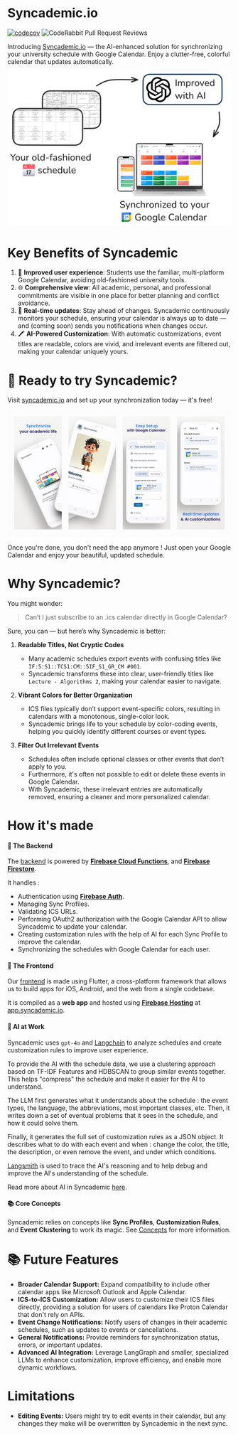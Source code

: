 # Syncademic.io

[![codecov](https://codecov.io/github/SuperMuel/Syncademic/graph/badge.svg?token=7DXVVYQUVF)](https://codecov.io/github/SuperMuel/Syncademic)
![CodeRabbit Pull Request Reviews](https://img.shields.io/coderabbit/prs/github/supermuel/syncademic)

Introducing [Syncademic.io](https://syncademic.io) — the AI-enhanced solution for synchronizing your university schedule with Google Calendar. Enjoy a clutter-free, colorful calendar that updates automatically.

![Diagram of Syncademic](images/diagram_exalidraw.png)

# Key Benefits of Syncademic

1. 📱 **Improved user experience**: Students use the familiar, multi-platform Google Calendar, avoiding old-fashioned university tools.
2. 🌐 **Comprehensive view**: All academic, personal, and professional commitments are visible in one place for better planning and conflict avoidance.
3. 🔄 **Real-time updates**: Stay ahead of changes. Syncademic continuously monitors your schedule, ensuring your calendar is always up to date — and (coming soon) sends you notifications when changes occur.
4. 🖍️ **AI-Powered Customization**: With automatic customizations, event titles are readable, colors are vivid, and irrelevant events are filtered out, making your calendar uniquely yours.

# 🚀 Ready to try Syncademic?
Visit [syncademic.io](https://syncademic.io) and set up your synchronization today — it's free!

![Screenshots of Syncademic App](images/app_screens.jpg)


Once you're done, you don't need the app anymore ! Just open your Google Calendar and enjoy your beautiful, updated schedule.

# Why Syncademic?

You might wonder: 

> Can’t I just subscribe to an .ics calendar directly in Google Calendar?

Sure, you can — but here’s why Syncademic is better:

1. **Readable Titles, Not Cryptic Codes**  
   - Many academic schedules export events with confusing titles like `IF:5:S1::TCS1:CM::5IF_S1_GR_CM #001`.  
   - Syncademic transforms these into clear, user-friendly titles like `Lecture - Algorithms 2`, making your calendar easier to navigate.

2. **Vibrant Colors for Better Organization**  
   - ICS files typically don’t support event-specific colors, resulting in calendars with a monotonous, single-color look.  
   - Syncademic brings life to your schedule by color-coding events, helping you quickly identify different courses or event types.

3. **Filter Out Irrelevant Events**  
   - Schedules often include optional classes or other events that don’t apply to you.  
   - Furthermore, it's often not possible to edit or delete these events in Google Calendar.
   - With Syncademic, these irrelevant entries are automatically removed, ensuring a cleaner and more personalized calendar.

# How it's made

#### 🧠 **The Backend**
The [backend](./functions/README.md) is powered by [**Firebase Cloud Functions**](https://firebase.google.com/docs/functions), and [**Firebase Firestore**](https://firebase.google.com/docs/firestore).

It handles :
- Authentication using [**Firebase Auth**](https://firebase.google.com/docs/auth).
- Managing Sync Profiles.
- Validating ICS URLs.
- Performing OAuth2 authorization with the Google Calendar API to allow Syncademic to update your calendar.
- Creating customization rules with the help of AI for each Sync Profile to improve the calendar.
- Synchronizing the schedules with Google Calendar for each user.

#### 📱 **The Frontend**
Our [frontend](./syncademic_app/README.md) is made using Flutter, a cross-platform framework that allows us to build apps for iOS, Android, and the web from a single codebase.

It is compiled as a **web app** and hosted using [**Firebase Hosting**](https://firebase.google.com/docs/hosting) at [app.syncademic.io](https://app.syncademic.io).


#### 🤖 **AI at Work**
Syncademic uses `gpt-4o` and [Langchain](https://langchain.com/) to analyze schedules and create customization rules to improve user experience.

To provide the AI with the schedule data, we use a clustering approach based on TF-IDF Features and HDBSCAN to group similar events together. This helps "compress" the schedule and make it easier for the AI to understand.

The LLM first generates what it understands about the schedule : the event types, the language, the abbreviations, most important classes, etc. Then, it writes down a set of eventual problems that it sees in the schedule, and how it could solve them. 

Finally, it generates the full set of customization rules as a JSON object. It describes what to do with each event and when : change the color, the title, the description, or even remove the event, and under which conditions.

[Langsmith](https://www.langchain.com/langsmith) is used to trace the AI's reasoning and to help debug and improve the AI's understanding of the schedule.

Read more about AI in Syncademic [here](./dev/docs/ai.md).


#### 📚 **Core Concepts**
Syncademic relies on concepts like **Sync Profiles**, **Customization Rules**, and **Event Clustering** to work its magic. See [Concepts](./dev/docs/concepts.md) for more information.


# 📚 Future Features

- **Broader Calendar Support:** Expand compatibility to include other calendar apps like Microsoft Outlook and Apple Calendar.
- **ICS-to-ICS Customization:** Allow users to customize their ICS files directly, providing a solution for users of calendars like Proton Calendar that don't rely on APIs.
- **Event Change Notifications:** Notify users of changes in their academic schedules, such as updates to events or cancellations.
- **General Notifications:** Provide reminders for synchronization status, errors, or important updates.
- **Advanced AI Integration:** Leverage LangGraph and smaller, specialized LLMs to enhance customization, improve efficiency, and enable more dynamic workflows.


# Limitations
- **Editing Events:** Users might try to edit events in their calendar, but any changes they make will be overwritten by Syncademic in the next sync.